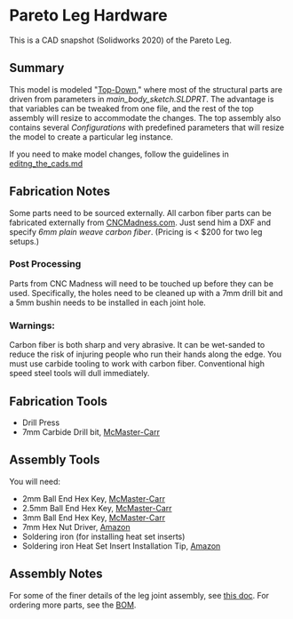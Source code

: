 # Pareto Leg Hardware
This is a CAD snapshot (Solidworks 2020) of the Pareto Leg.

## Summary
This model is modeled "[Top-Down](https://help.solidworks.com/2018/english/SolidWorks/sldworks/c_Top-Down_Design_Overview.htm#:~:text=In%20top%2Ddown%20assembly%20design,moves%20down%20to%20the%20parts.)," where most of the structural parts are driven from parameters in *main\_body\_sketch.SLDPRT*.
The advantage is that variables can be tweaked from one file, and the rest of the top assembly will resize to accommodate the changes.
The top assembly also contains several *Configurations* with predefined parameters that will resize the model to create a particular leg instance.

If you need to make model changes, follow the guidelines in [editng_the_cads.md](./editing_the_cads.md)


## Fabrication Notes
Some parts need to be sourced externally.
All carbon fiber parts can be fabricated externally from [CNCMadness.com](https://cncmadness.com/).
Just send him a DXF and specify *6mm plain weave carbon fiber*.
(Pricing is < $200 for two leg setups.)

### Post Processing
Parts from CNC Madness will need to be touched up before they can be used.
Specifically, the holes need to be cleaned up with a 7mm drill bit and a 5mm bushin needs to be installed in each joint hole.

### Warnings:
Carbon fiber is both sharp and very abrasive.
It can be wet-sanded to reduce the risk of injuring people who run their hands along the edge.
You must use carbide tooling to work with carbon fiber.
Conventional high speed steel tools will dull immediately.


## Fabrication Tools
* Drill Press
* 7mm Carbide Drill bit, [McMaster-Carr](https://www.mcmaster.com/3030A34/)

## Assembly Tools
You will need:
* 2mm Ball End Hex Key, [McMaster-Carr](https://www.mcmaster.com/5497A52/)
* 2.5mm Ball End Hex Key, [McMaster-Carr](https://www.mcmaster.com/5497A53/)
* 3mm Ball End Hex Key, [McMaster-Carr](https://www.mcmaster.com/5497A54/)
* 7mm Hex Nut Driver, [Amazon](https://www.amazon.com/gp/product/B000BQJ5ZY)
* Soldering iron (for installing heat set inserts)
* Soldering iron Heat Set Insert Installation Tip, [Amazon](https://www.amazon.com/Heat-Set-Inserts-Compatible-SP40NKUS-Connecting/dp/B08B17VQLD)

## Assembly Notes
For some of the finer details of the leg joint assembly, see [this doc](./knee_assembly_details.pdf).
For ordering more parts, see the [BOM](https://github.com/sburden-group/pareto_leg_hardware/blob/main/leg/no_spring_leg_bom%20L.pdf).
